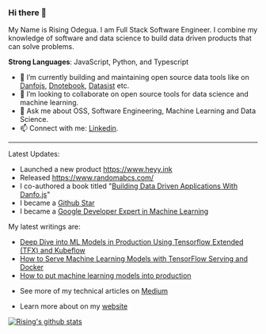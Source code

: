 ### Hi there 👋

My Name is Rising Odegua. I am Full Stack Software Engineer. I combine my knowledge of software and data science to build data driven products that can solve problems. 

**Strong Languages**: JavaScript, Python, and Typescript
  
- 🔭 I’m currently building and maintaining open source data tools like on [Danfojs](https://github.com/opensource9ja/danfojs), [Dnotebook](https://github.com/javascriptdata/dnotebook), [Datasist](https://github.com/risenW/datasist) etc.
- 👯 I’m looking to collaborate on open source tools for data science and machine learning.
- 💬 Ask me about OSS, Software Engineering, Machine Learning and Data Science.
- 📫 Connect with me: [Linkedin](https://www.linkedin.com/in/risingdeveloper).

--------------

Latest Updates:
* Launched a new product https://www.heyy.ink 
* Released https://www.randomabcs.com/ 
* I co-authored a book titled "[Building Data Driven Applications With Danfo.js](https://www.amazon.com/Building-Data-Driven-Applications-Danfo-js/dp/1801070857)"
* I became a [Github Star](https://stars.github.com/profiles/risenW/)
* I became a [Google Developer Expert in Machine Learning](https://developers.google.com/community/experts/directory/profile/profile-rising-odegua)

My latest writings are:
 * [Deep Dive into ML Models in Production Using Tensorflow Extended (TFX) and Kubeflow](https://neptune.ai/blog/deep-dive-into-ml-models-in-production-using-tfx-and-kubeflow?utm_source=madewithml&utm_medium=post&utm_campaign=blog-deep-dive-into-ml-models-in-production-using-tfx-and-kubeflow)
 * [How to Serve Machine Learning Models with TensorFlow Serving and Docker](https://neptune.ai/blog/how-to-serve-machine-learning-models-with-tensorflow-serving-and-docker)
 * [How to put machine learning models into production](https://stackoverflow.blog/2020/10/12/how-to-put-machine-learning-models-into-production/?utm_source=Iterable&utm_medium=email&utm_campaign=the_overflow_newsletter)

- See more of my technical articles on [Medium](https://medium.com/@risingdeveloper)

- Learn more about on my [website](https://risingodegua.com/)

[![Rising's github stats](https://github-readme-stats.vercel.app/api?username=risenW&show_icons=true&title_color=fff&icon_color=79ff97&text_color=9f9f9f&bg_color=151515)](https://github.com/risenW/)
